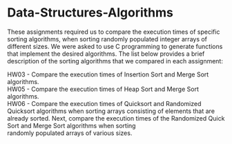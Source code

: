 # Data-Structures-Algorithms
These assignments required us to compare the execution times of specific sorting algorithms, when sorting randomly populated integer arrays of different sizes. We were asked to use C programming to generate functions that implement the desired algorithms. The list below provides a brief description of the sorting algorithms that we compared in each assignment:

HW03 - Compare the execution times of Insertion Sort and Merge Sort algorithms. <br />
HW05 - Compare the execution times of Heap Sort and Merge Sort algorithms. <br />
HW06 - Compare the execution times of Quicksort and Randomized Quicksort algorithms when sorting arrays consisting of elements that are <br />        already sorted. Next, compare the execution times of the Randomized Quick Sort and Merge Sort algorithms when sorting <br /> randomly           populated arrays of various sizes.



